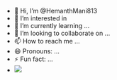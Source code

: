 - 👋 Hi, I’m @HemanthMani813
- 👀 I’m interested in 
- 🌱 I’m currently learning ...
- 💞️ I’m looking to collaborate on ...
- 📫 How to reach me ...
- 😄 Pronouns: ...
- ⚡ Fun fact: ...
- <img src="https://assets.ccbp.in/frontend/react-js/nature-img.png" />

<!---
HemanthMani813/HemanthMani813 is a ✨ special ✨ repository because its `README.md` (this file) appears on your GitHub profile.
You can click the Preview link to take a look at your changes.
--->
